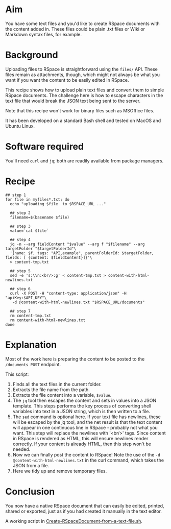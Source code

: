 # Aim

You have some text files and you'd like to create RSpace documents with the content added in.
These files could be plain .txt files or Wiki or Markdown syntax files, for example.

# Background

Uploading files to RSpace is straightforward using the `files/` API. These files
remain as attachments, though, which might not always be what you want if you want
the content to be easily edited in RSpace.

This recipe shows how to upload plain text files and convert them to simple RSpace documents. The challenge here
is how to escape characters in the text file that would break the JSON text being sent to the server.

Note that this recipe won't work for binary files such as MSOffice files.

It has been developed on a standard Bash shell and tested on MacOS and Ubuntu Linux.

# Software required

You'll need `curl` and `jq`; both are readily available from package managers.

# Recipe
    ## step 1
    for file in myfiles*.txt; do
      echo "uploading $file  to $RSPACE_URL ..."
      
      ## step 2
      filename=$(basename $file)
      
      ## step 3
      value=`cat $file`
      
      ## step 4
      jq -n --arg fieldContent "$value" --arg f "$filename" --arg targetFolder "$targetFolderId"\
      '{name: $f, tags: "API,example", parentFolderId: $targetFolder, fields: [ {content: $fieldContent}]}'\
      > content-tmp.txt
      
      ## step 5
      sed -e 's:\\n:<br/>:g' < content-tmp.txt > content-with-html-newlines.txt
      
      ## step 6
      curl -X POST -H "content-type: application/json" -H "apiKey:$API_KEY"\ 
       -d @content-with-html-newlines.txt "$RSPACE_URL/documents"
      
      ## step 7
      rm content-tmp.txt
      rm content-with-html-newlines.txt
    done
    
# Explanation

Most of the work here is preparing the content to be posted to the `/documents POST` endpoint.

This script:

1. Finds all the text files in the current folder.
2. Extracts the file name from the path.
3. Extracts the file content into a variable, `$value`.
4. The `jq` tool  then escapes the content and sets in values into a JSON template. This steps performs the key process of converting shell variables into text in a JSON string, which is then written to a file.
5. The `sed` command is optional here. If your text file has newlines, these will be escaped by the jq tool, and the net result is that the text content will appear in one continuous line in RSpace - probably not what you want. This step will replace the newlines with '&lt;br/&gt;' tags. Since content in RSpace is rendered as HTML, this will ensure newlines render correctly. If your content is already HTML, then this step won't be needed.
6. Now we can finally post the content to RSpace! Note the use of the `-d @content-with-html-newlines.txt` in the curl command, which takes the JSON from a file.
7. Here we tidy up and remove temporary files.

# Conclusion

You now have a native RSpace document that can easily be edited, printed, shared or exported, just as if you had created it manually in the text editor.

A working script in [Create-RSpaceDocument-from-a-text-file.sh](Create-RSpaceDocument-from-a-text-file.sh).
